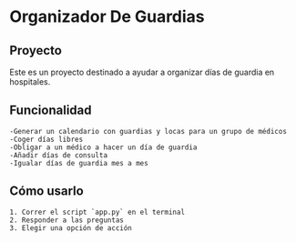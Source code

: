 # Organizador De Guardias
## Proyecto
Este es un proyecto destinado a ayudar a organizar días de guardia en hospitales.

## Funcionalidad
    -Generar un calendario con guardias y locas para un grupo de médicos
    -Coger días libres
    -Obligar a un médico a hacer un día de guardia
    -Añadir días de consulta
    -Igualar días de guardia mes a mes

## Cómo usarlo
    1. Correr el script `app.py` en el terminal
    2. Responder a las preguntas
    3. Elegir una opción de acción